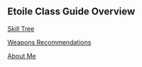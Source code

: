 ## Etoile Class Guide Overview

[Skill Tree](skilltree.md)

[Weapons Recommendations](weaponrecommendations.md)   

[About Me](about.md)
